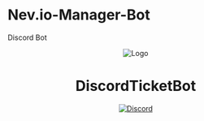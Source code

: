 # Nev.io-Manager-Bot
Discord Bot
<div align="center">

![ Logo ](DiscordBotLogo.png)

#  DiscordTicketBot

[![ Discord ]()](https://discord.gg/w32PVw4uyd)

</div>
